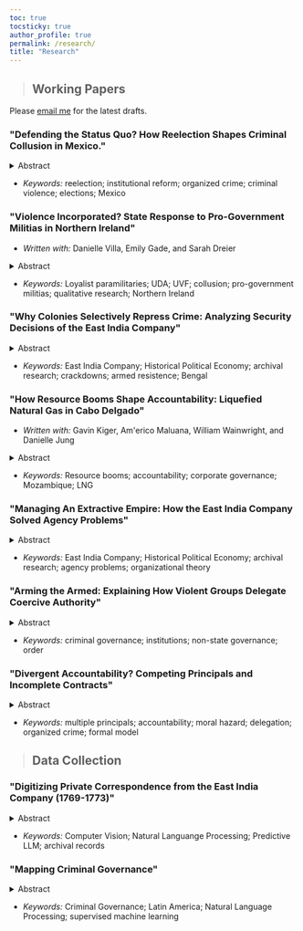 ```yaml
---
toc: true
tocsticky: true
author_profile: true
permalink: /research/
title: "Research"
---
```

> ## Working Papers

Please [email me](mailto:adee.weller@emory.edu) for the latest drafts.

### "Defending the Status Quo? How Reelection Shapes Criminal Collusion in Mexico."

<details>
  <summary>Abstract</summary>
How does the ability of an incumbent to run for reelection shape how criminal groups engage with them? Reelection allows voters to hold elected officials accountable, prompting better governance. However, it also lengthens political horizons and increases opportunities for criminal groups to gain access and influence over the incumbent. As such, criminal groups are more likely to attack rival candidates to ensure incumbents win reelection. I test this argument using original data on fatal attacks on local politicians in Mexico. Using a multi-period difference-in-differences design, I show that criminal groups disproportionately killed rival candidates in places where incumbents could run for reelection, maintaining the status quo and keeping the incumbent in power. As a result, re-electable mayors were more likely to be audited for corruption where criminal groups operate. This letter demonstrates the important trade-off between democratic ideals and outside influence, exacerbated by politicians' electoral incentives.
</details>

* _Keywords:_ reelection; institutional reform; organized crime; criminal violence; elections; Mexico

### "Violence Incorporated? State Response to Pro-Government Militias in Northern Ireland"

 * _Written with:_ Danielle Villa, Emily Gade, and Sarah Dreier

<details>
  <summary>Abstract</summary>
    Why do states support some pro-government militias (PGMs) while actively sup-
pressing others, particularly when the militias engage in similar behavior? This article
examines the internal decision-making process of the British government during the
conflict in Northern Ireland, analyzing 8,430 recently declassified documents from the
Prime Ministers’ security-based Correspondence Files (1969-1974). These documents
detail the British government’s internal attitudes and behaviors toward more than 20
Loyalist PGM groups. We show that the British government identified the benefits
that certain PGMs could offer in terms of policing, auxiliary military support, and
buttressing public opinion. The state was also deeply concerned about the long-term
consequences of collusion, resulting in limited, short-term collaboration with certain
beneficial PGMs. We provide the first internal account of how governments think about
and work with PGMs, providing critical insights into how conflicts unfold in real-time,
and contributing to a broader understanding of state-militia dynamics globally.
</details>

 * _Keywords:_ Loyalist paramilitaries; UDA; UVF; collusion; pro-government militias; qualitative research; Northern Ireland

### "Why Colonies Selectively Repress Crime: Analyzing Security Decisions of the East India Company"

<details>
  <summary>Abstract</summary>
How do colonial regimes respond to and discuss issues of criminal violence within their overseas holdings? Moreover, how do colonial regimes govern in response to civil disorder? While the devastating long-term consequences of colonial rule are well-established, we understand less about why repressive policies vary within individual territories, despite similar levels of criminal violence. Further, the internal governing discussions and security decisions of colonial regimes remains opaque. Using the internal, private records of the English East India Company during the initial years of rule in Bengal (1769-1773), I examine why the Company selectively repressed some criminal violence but not others. I suggest that the Company's relationships with local elites shaped their governance tactics when facing domestic conflict and violence. Where elites allied with colonial rule, the Company was more likely to violently suppress crime and protect the status quo. This suggests that colonial regimes, and modern states beyond them, are aware of and responsive to the destabilizing effects of criminal violence and strategically repress some to protect political assets, rather than purely strategic goals. This project provides critical insight into how authorities govern and make decisions in the face of organized, armed violence, even when it does not directly challenge incumbent rule. 

</details>

 * _Keywords:_ East India Company; Historical Political Economy; archival research; crackdowns; armed resistence; Bengal



 ### "How Resource Booms Shape Accountability: Liquefied Natural Gas in Cabo Delgado"

 * _Written with:_ Gavin Kiger, Am\'erico Maluana, William Wainwright, and Danielle Jung

<details>
  <summary>Abstract</summary>
How do natural resource booms shape political accountability? Rapid and sudden increases in extractive profits alter the relationship between voters, politicians, and corporate actors. This paper examines how oil and gas discoveries in Mozambique’s Rovuma Basin affect voter accountability and perceptions of the democratic process, highlighting the effects of corporate public goods provision. While politicians may divert resource rents to sustain patronage networks and entrench their power, corporations—bound by legal agreements—often take over the provision of essential public services. This dynamic distances politicians from the electorate, reducing voters’ ability to hold them accountable for public goods provision and eroding trust in democratic institutions. By outsourcing development to corporations, incumbents benefit from resource wealth without facing electoral consequences, leading to increased voter cynicism and disengagement. We exploit exogenous variation in oil discoveries across northern Mozambique to test our theory, replying on detailed data on perceptions of governmental actors and trust in officials. The findings will highlight the complex interplay between natural resources, corporate influence, and political accountability, offering new insights into the challenges resource-rich countries face in maintaining democratic governance.

</details>

 * _Keywords:_ Resource booms; accountability; corporate governance; Mozambique; LNG




### "Managing An Extractive Empire: How the East India Company Solved Agency Problems"

<details>
  <summary>Abstract</summary>
  To be hired by the English East India Company (EIC), an individual was generally required to be between fifteen and eighteen years old. With little training or local knowledge, employees were sent across the globe, supplied with arms, and instructed to maximize profits. As such, the EIC was plagued by agency problems from its inception. How do organizations solve this challenge? This is particularly acute in economically driven groups, where hiring a profit-seeking employee can both be highly beneficial but also highly risky. Examining the internal communications of the EIC as it shifted from a trading company to a governing authority, I show that the Company was deeply concerned about this issue. As a result, they formed an institutional structure of intelligence sharing and reporting on other's behavior, maximizing transparency and bureaucratizing spying. This project helps us understand how a group's organization shapes its behavior and responses to challenges.
</details>

 * _Keywords:_ East India Company; Historical Political Economy; archival research; agency problems; organizational theory


### "Arming the Armed: Explaining How Violent Groups Delegate Coercive Authority"

<details>
  <summary>Abstract</summary> 
  Violent armed groups around the world formally designate institutions, from specialized coercive institutions to ones that provide services. For groups that seek to reform, remove, or supplant the state, these institutions are a mechanism of direct governance by which the groups can impose a new political or social order. For groups that do not seek statehood, however, these institutions help them achieve their non-political goals, such as economic ones. However, because these groups do not rival the state, they can also co-opt state institutions and govern indirectly. This project examines the trade-off that non-state-seeking groups face when choosing an institutional arrangement. They can govern indirectly, through co-opting state institutions, or directly by developing their own institutions. Indirect governance establishes immediate access to state power but introduces principal-agent problems. When the state is unable to serve a faithful agent, groups may choose to form their own institutions. These can be more effective but also are much more costly to establish and maintain. I examine this conceptualization using qualitative evidence of coercive institutions by criminal groups in Mexico (1990-2010).
</details>

 * _Keywords:_ criminal governance; institutions; non-state governance; order

### "Divergent Accountability? Competing Principals and Incomplete Contracts"

<details>
  <summary>Abstract</summary>
How does the introduction of competing principals impact voters' ability to hold politicians accountable? This project builds off of canonical models of democratic accountability, which frame reelection as a chance for voters to solve the moral hazard problem they face with politicians. Here, however, there is a second principal who is also vying for control of the politician, as the agent, but who has fundamentally divergent goals from the voters. This principal also has a different set of skills that they can employ to coerce the official, using both bribes and threats. The politician, therefore, must appraise the risks they face and the value of holding office, given the incentives offered by each of the principals. This model has broad applications, applying wherever principals, armed with differing capacities, compete for control of an agent.
</details>

 * _Keywords:_ multiple principals; accountability; moral hazard; delegation; organized crime; formal model




> ## Data Collection

### "Digitizing Private Correspondence from the East India Company (1769-1773)"

<details>
  <summary>Abstract</summary>
The English East India Company (EIC) has been called one of the most well-documented corporations in human history. In this qualitative dataset, I gather all recorded correspondence, internal and external, from the Company records kept at the Asia and Africa Reading Room at the British Library. I particularly focus on the Presidency of Bengal, where the EIC first obtained the rigth to extract land taxes and began to govern as an administrative body during this period. Thus, this period covers one of the most influential moments in Company history -- defining how British colonial policy in India would be organized for more than a century. With more than 4,000 pages of handwritten documents, the first goal of this project is to digitize these letters and clearly record their contents.
</details>

 * _Keywords:_ Computer Vision; Natural Languange Processing; Predictive LLM; archival records


### "Mapping Criminal Governance"

<details>
  <summary>Abstract</summary>
How do criminal groups govern? While our understanding of governance by criminal organizations has grown, there is little systematic data to map it. This project seeks to address this gap. Using newspaper articles from _The New York Times_ containing the names of more than 50 randomly selected groups from across Latin America, this project implements a supervised machine learning approach to code more than thirty indicators of criminal governance. This indicators include who is governing (what group or groups), how they are governing (enforcing rules, collecting taxes, distributing goods), and who they are governing (civilians, other criminals, or the state). This project seeks to expand our understanding of criminal governance across the globe.
</details>

 * _Keywords:_ Criminal Governance; Latin America; Natural Language Processing; supervised machine learning
